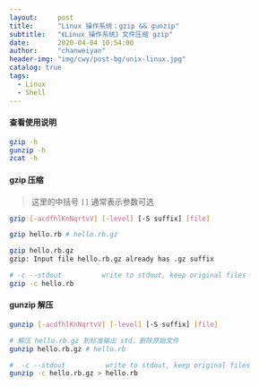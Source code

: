 ```yaml
---
layout:     post
title:      "Linux 操作系统：gzip && gunzip"
subtitle:   "《Linux 操作系统》文件压缩 gzip"
date:       2020-04-04 10:54:00
author:     "chanweiyan"
header-img: "img/cwy/post-bg/unix-linux.jpg"
catalog: true
tags:
  - Linux
  - Shell
---
```


#### 查看使用说明

```bash
gzip -h
gunzip -h
zcat -h
```

#### gzip 压缩

> 这里的中括号 `[]` 通常表示参数可选

```bash
gzip [-acdfhlKnNqrtvV] [-level] [-S suffix] [file]

gzip hello.rb # hello.rb.gz

gzip hello.rb.gz
gzip: Input file hello.rb.gz already has .gz suffix

# -c --stdout          write to stdout, keep original files
gzip -c hello.rb
```

#### gunzip 解压

```bash
gunzip [-acdfhlKnNqrtvV] [-level] [-S suffix] [file]

# 解压 hello.rb.gz 到标准输出 std，删除原始文件
gunzip hello.rb.gz # hello.rb

#  -c --stdout          write to stdout, keep original files
gunzip -c hello.rb.gz > hello.rb
```
